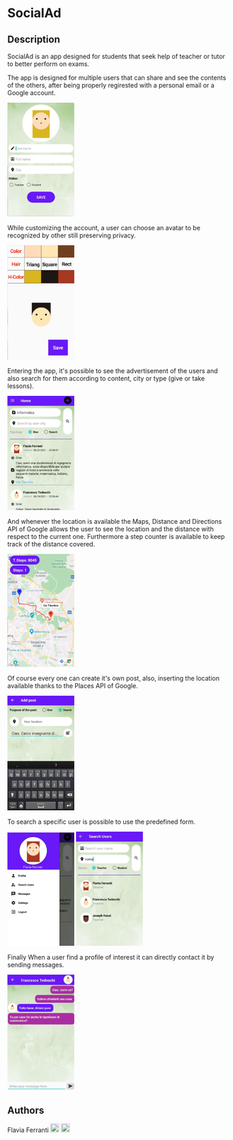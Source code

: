# SocialAd
## Description
SocialAd is an app designed for students that seek help of teacher or tutor to better perform on exams.

The app is designed for multiple users that can share and see the contents of the others, after being properly regirested with a personal email or a Google account. 

<img src = "https://github.com/FlaviaFerranti7/SocialAd/blob/master/snapshots/setup.PNG" width="30%" height="50%">

While customizing the account, a user can choose an avatar to be recognized by other still preserving privacy.

<img src = "https://github.com/FlaviaFerranti7/SocialAd/blob/master/snapshots/choose_avatar.PNG" width="30%" height="50%">

Entering the app, it's possible to see the advertisement of the users and also search for them according to content, city or type (give or take lessons).

<img src = "https://github.com/FlaviaFerranti7/SocialAd/blob/master/snapshots/home.PNG" width="30%" height="50%">

And whenever the location is available the Maps, Distance and Directions API of Google allows the user to see the location and the distance with respect to the current one. Furthermore a step counter is available to keep track of the distance covered.

<img src = "https://github.com/FlaviaFerranti7/SocialAd/blob/master/snapshots/maps.PNG" width="30%" height="50%">

Of course every one can create it's own post, also, inserting the location available thanks to the Places API of Google.

<img src = "https://github.com/FlaviaFerranti7/SocialAd/blob/master/snapshots/crea_post.PNG" width="30%" height="50%">

To search a specific user is possible to use the predefined form.

<img src = "https://github.com/FlaviaFerranti7/SocialAd/blob/master/snapshots/menu.PNG" width="30%" height="50%">
<img src = "https://github.com/FlaviaFerranti7/SocialAd/blob/master/snapshots/cerca_utente.PNG" width="30%" height="50%">

Finally When a user find a profile of interest it can directly contact it by sending messages.

<img src = "https://github.com/FlaviaFerranti7/SocialAd/blob/master/snapshots/chat.PNG" width="30%" height="50%">

## Authors 
Flavia Ferranti [<img src="https://cdn4.iconfinder.com/data/icons/social-messaging-ui-color-shapes-2-free/128/social-linkedin-circle-512.png" width="20" height="20">](https://linkedin.com/in/flavia-ferranti-50712a207)
[<img src="https://upload.wikimedia.org/wikipedia/commons/9/91/Octicons-mark-github.svg" width="20" height="20">](https://github.com/FlaviaFerranti7)
